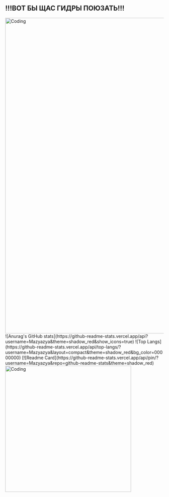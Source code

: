 ##  !!!ВОТ БЫ ЩАС ГИДРЫ ПОЮЗАТЬ!!!
<img align="" alt="Coding" width="1000" src="https://github.com/user-attachments/assets/31d47cf2-f76f-446b-858f-3966605a8981">
![Anurag's GitHub stats](https://github-readme-stats.vercel.app/api?username=Mazyazya&theme=shadow_red&show_icons=true)
![Top Langs](https://github-readme-stats.vercel.app/api/top-langs/?username=Mazyazya&layout=compact&theme=shadow_red&bg_color=00000000)
[![Readme Card](https://github-readme-stats.vercel.app/api/pin/?username=Mazyazya&repo=github-readme-stats&theme=shadow_red)

<img align="center" alt="Coding" width="400" src="https://media1.tenor.com/m/yEABoAxayrAAAAAd/dante-dmc.gif">
<!--
**Mazyazya/Mazyazya** is a ✨ _special_ ✨ repository because its `README.md` (this file) appears on your GitHub profile.

Here are some ideas to get you started:

- 🔭 I’m currently working on ...
- 🌱 I’m currently learning ...
- 👯 I’m looking to collaborate on ...
- 🤔 I’m looking for help with ...
- 💬 Ask me about ...
- 📫 How to reach me: ...
- 😄 Pronouns: ...
- ⚡ Fun fact: ...
-->
